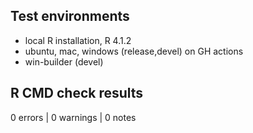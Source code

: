 ## Test environments
* local R installation, R 4.1.2
* ubuntu, mac, windows (release,devel) on GH actions
* win-builder (devel)

## R CMD check results

0 errors | 0 warnings | 0 notes
